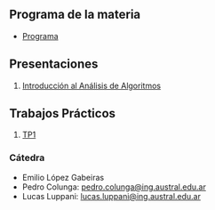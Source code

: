 ## Programa de la materia

* [Programa](resources/Programa.pdf)

## Presentaciones

1. [Introducción al Análisis de Algoritmos](introduction)

## Trabajos Prácticos

1. [TP1](practice/1)

### Cátedra

* Emilio López Gabeiras
* Pedro Colunga: [pedro.colunga@ing.austral.edu.ar](mailto:pedro.colunga@ing.austral.edu.ar)
* Lucas Luppani: [lucas.luppani@ing.austral.edu.ar](mailto:lucas.luppani@ing.austral.edu.ar)
